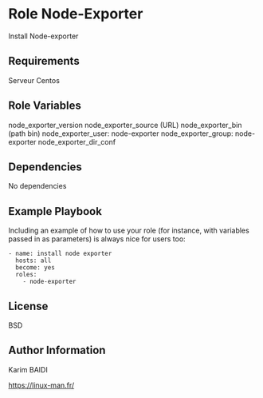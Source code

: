 Role Node-Exporter
=========

Install Node-exporter

Requirements
------------

Serveur Centos

Role Variables
--------------

node_exporter_version
node_exporter_source (URL)
node_exporter_bin (path bin)
node_exporter_user: node-exporter
node_exporter_group: node-exporter
node_exporter_dir_conf

Dependencies
------------

No dependencies

Example Playbook
----------------

Including an example of how to use your role (for instance, with variables passed in as parameters) is always nice for users too:

    - name: install node exporter
      hosts: all
      become: yes
      roles:
        - node-exporter

License
-------

BSD

Author Information
------------------

Karim BAIDI

https://linux-man.fr/
